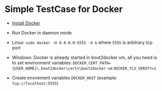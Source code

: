Simple TestCase for Docker
==========================

* [Install Docker](https://docs.docker.com/installation/)
* Run Docker in daemon mode
 * Linux: `sudo docker -H 0.0.0.0:5555 -d &` where `5555` is arbitrary tcp port
 * Windows: Docker is already started in boot2docker vm, all you need is to set environment variables:
  `DOCKER_CERT_PATH={USER_HOME}\.boot2docker\certs\boot2docker-vm`
  `DOCKER_TLS_VERIFY=1`

* Create envirement variables `DOCKER_HOST` (example: `tcp://localhost:5555`)
